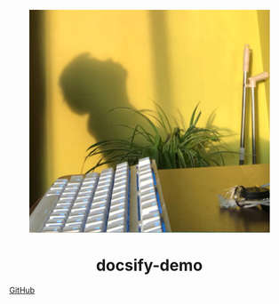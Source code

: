 <p align="center">
<img src="https://raw.githubusercontent.com/guangchangli/myPhoto/master/img/bj_bg.png" width="433" height="401"/>
</p>
<h1 align="center">docsify-demo</h1>

[GitHub](https://github.com/guangchangli)



